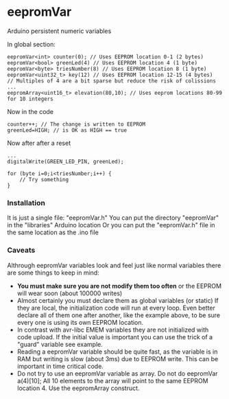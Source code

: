 # eepromVar
Arduino persistent numeric variables

In global section:
```
eepromVar<int> counter(0); // Uses EEPROM location 0-1 (2 bytes)
eepromVar<bool> greenLed(4) // Uses EEPROM location 4 (1 byte)
eepromVar<byte> triesNumber(8) // Uses EEPROM location 8 (1 byte)
eepromVar<uint32_t> key(12) // Uses EEPROM location 12-15 (4 bytes)
// Multiples of 4 are a bit sparse but reduce the risk of colissions
...
eepromArray<uint16_t> elevation(80,10); // Uses eeprom locations 80-99 for 10 integers
```
Now in the code
```
counter++; // The change is written to EEPROM
greenLed=HIGH; // is OK as HIGH == true
```
Now after after a reset
```
...
digitalWrite(GREEN_LED_PIN, greenLed);

for (byte i=0;i<triesNumber;i++) {
	// Try something
}	
```
### Installation
It is just a single file: "eepromVar.h"
You can put the directory "eepromVar" in the "libraries" Arduino location
Or you can put the "eepromVar.h" file in the same location as the .ino file

### Caveats
Althrough eepromVar variables look and feel just like normal variables
there are some things to keep in mind:
- **You must make sure you are not modify them too often** or the EEPROM
will wear soon (about 100000 writes)
- Almost certainly you must declare them as global variables (or static)
If they are local, the initialization code will run at every loop. Even
better declare all of them one after another, like the example above,
to be sure every one is using its own EEPROM location.
- In contrast with avr-libc EMEM variables they are not initialized with
code upload. If the initial value is important you can use the trick of
a "guard" variable see example.
- Reading a eepromVar variable should be quite fast, as the variable is in
RAM but writing is slow (about 3ms) due to EEPROM write. This can be
important in time critical code.
- Do not try to use an eepromVar variable as array. Do not do
eepromVar<int> a(4)[10]; All 10 elements to the array will point to the
same EEPROM location 4. Use the eepromArray construct.

